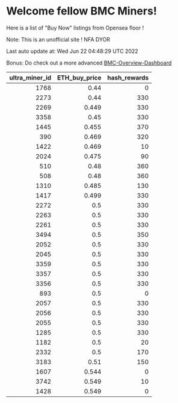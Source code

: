 # Welcome fellow BMC Miners!
Here is a list of "Buy Now" listings from Opensea floor !

Note: This is an unofficial site ! NFA DYOR

Last auto update at: Wed Jun 22 04:48:29 UTC 2022

Bonus: Do check out a more advanced [BMC-Overview-Dashboard](https://dune.com/defifunk/BMC-Overview-Dashboard)


|   ultra_miner_id |   ETH_buy_price |   hash_rewards |
|-----------------:|----------------:|---------------:|
|             1768 |           0.44  |              0 |
|             2273 |           0.44  |            330 |
|             2269 |           0.449 |            330 |
|             3358 |           0.45  |            330 |
|             1445 |           0.455 |            370 |
|              390 |           0.469 |            320 |
|             1422 |           0.469 |             10 |
|             2024 |           0.475 |             90 |
|              510 |           0.48  |            360 |
|              508 |           0.48  |            360 |
|             1310 |           0.485 |            130 |
|             1417 |           0.499 |            330 |
|             2272 |           0.5   |            330 |
|             2263 |           0.5   |            330 |
|             2261 |           0.5   |            330 |
|             3494 |           0.5   |            350 |
|             2052 |           0.5   |            330 |
|             2045 |           0.5   |            330 |
|             3359 |           0.5   |            330 |
|             3357 |           0.5   |            330 |
|             3356 |           0.5   |            330 |
|              893 |           0.5   |              0 |
|             2057 |           0.5   |            330 |
|             2056 |           0.5   |            330 |
|             2055 |           0.5   |            330 |
|             1285 |           0.5   |            330 |
|             1182 |           0.5   |             20 |
|             2332 |           0.5   |            170 |
|             3183 |           0.51  |            150 |
|             1607 |           0.544 |              0 |
|             3742 |           0.549 |             10 |
|             1428 |           0.549 |              0 |